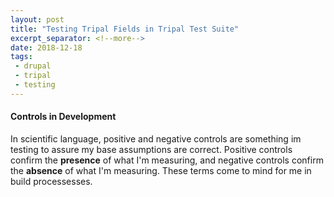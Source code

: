 ```yaml
---
layout: post
title: "Testing Tripal Fields in Tripal Test Suite"
excerpt_separator: <!--more-->
date: 2018-12-18
tags:
 - drupal
 - tripal
 - testing
---
```


#### Controls in Development

In scientific language, positive and negative controls are something im testing to assure my base assumptions are correct.  Positive controls confirm the **presence** of what I'm measuring, and negative controls confirm the **absence** of what I'm measuring.  These terms come to mind for me in build processesses. 